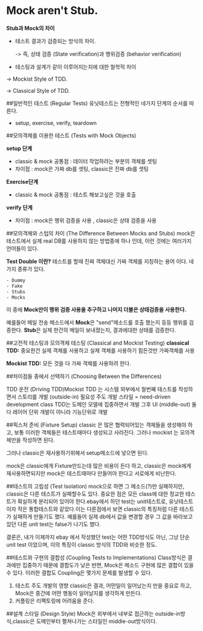Mock aren't Stub.
==========

**Stub과 Mock의 차이**

* 테스트 결과가 검증되는 방식의 차이.

  -> 즉, 상태 검증 (State verification)과 행위검증 (behavior verification)

* 테스팅과 설계가 같이 이루어지는지에 대한 철학적 차이

-> Mockist Style of TDD.

-> Classical Style of TDD.


##일반적인 테스트 (Regular Tests)
유닛테스트는 전형적인 네가지 단계의 순서를 따른다.
- setup, exercise, verify, teardown



##모의객체를 이용한 테스트 (Tests with Mock Objects)


**setup 단계**
- classic & mock 공통점 : 데이터 작업하려는 부분의 객체를 셋팅
- 차이점 : mock은 가짜 db를 셋팅, classic은 진짜 db를 셋팅

**Exercise단계**
- classic & mock 공통점 : 테스트 해보고싶은 것을 호출

**verify 단계**
- 차이점 : mock은 행위 검증을 사용 , classic은 상태 검증을 사용 



##모의객체와 스텁의 차이 (The Difference Between Mocks and Stubs)
mock은 테스트에서 실제 real DB를 사용하지 않는 방법중에 하나 인데, 이런 것에는 여러가지 언어들이 있다.

**Test Double 이란?**
테스트를 할때 진짜 객체대신 가짜 객체를 지칭하는 용어 이다.
네가지 종류가 있다.
```sh
- Dummy
- Fake
- Stubs
- Mocks 
```
이 중에  **Mock만이 행위 검증 사용을 추구하고 나머지 더블은 상태검증을 사용한다.**

예를들어 메일 전송 메소드에서
**Mock**은 "send"메소드를 호출 했는지 등등 행위를 검증한다.
**Stub**은 실제 한건의 메일이 보내졌는지, 결과에대한 상태를 검증한다.



##고전적 테스팅과 모의객체 테스팅 (Classical and Mockist Testing)
**classical TDD:**
중요한건 실제 객체를 사용하고 실제 객체를 사용하기 힘든것만 가짜객체를 사용 

**Mockist TDD:**
모든 것을 다 가짜 객체를 사용하려 한다.




##차이점들 중에서 선택하기 (Choosing Between the Differences)

TDD 운전 (Driving TDD)Mockist TDD 는 시스템 외부에서 철번째 테스트를 작성하면서 스토리를 개발 (outside-in) 
필요성 주도 개발 스타일 = need-driven development
class TDD는 도메인 모델에 집중하면서 개발 그후 UI (middle-out)
둘다 레이어 단위 개발이 아니라 기능단위로 개발




##픽스처 준비 (Fixture Setup)
classic 은 많은 협력되어있는 객체들을 생성해야 하고, 보통 이러한 객체들은 테스트때마다 생성되고 사라진다.
그러나 mockist 는 모의객체만을 작성하면 된다.


그러나 classic은 재사용하기위해서 setup메소드에 넣으면 된다.


mock은 classic에게 Fixture만드는데 많은 비용이 든다 하고,
classic은 mock에게 재사용하면되지만 mock은 테스트때마다 만들어야 한다고 서로에게 비난한다.





##테스트의 고립성 (Test Isolation)
mock으로 하면 그 메소드(?)만 실패하지만, classic은 다른 테스트가 실패할수도 있다.
중요한 점은 모든 class에 대한 정교한 테스트가 확실하게 분리되어 있어야 한다.ebay에서 하던 test는 unit테스트로, 
유닛테스트 이자 작은 통합테스트와 같았다.이는 다른점에서 보면 classic의 특징처럼 다른 테스트가 실패하게 만들기도 했다.
예를들어 실제 db에서 값을 변경할 경우 그 값을 바라보고 있던 다른 unit test는  false가 나기도 했다. 

결론은, 내가 이제까지 ebay 에서 작성했던 test는 어떤 TDD방식도 아닌, 그냥 단순 unit test 이었으며,
이의 특징이 classic 방식의 TDD와 비슷한 정도.




##테스트와 구현의 결합성 
(Coupling Tests to Implementations)
Class방식은 결과에만 집중하기 때문에 결합도가 낮은 반면, Mock은 메소드 구현에 많은 결합이 있을 수 있다.
이러한 결합도 Coupling은 몇가지 문제를 발생할 수 있다.
1. 테스트 주도 개발의 영향
 classic은 결과, 어떤일이 일어났는지 만을 중요로 하고, Mock은 중간에 어떤 행동이 일어날지를 생각하게 만든다.
2. 커플링은 리팩토링에 어려움을 준다.



##설계 스타일 (Design Style)
Mock은 외부에서 내부로 접근하는 outside-in방식,classic은 도메인부터 펼쳐나가는 스타일인 middle-out방식이다.

